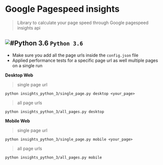 # Google Pagespeed insights
> Library to calculate your page speed through Google pagespeed insights api

## ![#Python 3.6](https://placehold.it/15/1589F0/000000?text=+) `Python 3.6`

- Make sure you add all the page urls inside the `config.json` file
- Applied performance tests for a specific page url as well multiple pages on a single run

**Desktop Web**

> single page url
```
python insights_python_3/single_page.py desktop <your_page>
```
> all page urls
```
python insights_python_3/all_pages.py desktop
```

**Mobile Web**

> single page url
```
python insights_python_3/single_page.py mobile <your_page>
```
> all page urls
```
python insights_python_3/all_pages.py mobile
```